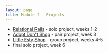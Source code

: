 ```yaml
---
layout: page
title: Module 2 - Projects
---
```


*   [Relational Rails](./relational_rails) - solo project, weeks 1-2
*   [Adopt Don't Shop](https://github.com/turingschool-examples/adopt-dont-shop-7) - pair project, week 3
*   [Little Esty Shop](https://github.com/turingschool-examples/little-shop-7) - group project, weeks 4-5
*   final solo project, week 6
